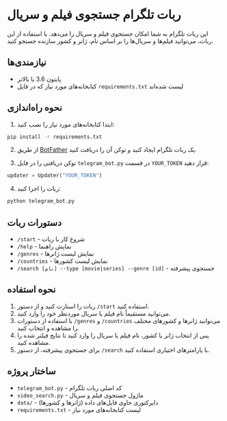 # ربات تلگرام جستجوی فیلم و سریال

این ربات تلگرام به شما امکان جستجوی فیلم و سریال را می‌دهد. با استفاده از این ربات، می‌توانید فیلم‌ها و سریال‌ها را بر اساس نام، ژانر و کشور سازنده جستجو کنید.

## نیازمندی‌ها

- پایتون 3.6 یا بالاتر
- کتابخانه‌های مورد نیاز که در فایل `requirements.txt` لیست شده‌اند

## نحوه راه‌اندازی

1. ابتدا کتابخانه‌های مورد نیاز را نصب کنید:

```bash
pip install -r requirements.txt
```

2. از طریق [BotFather](https://t.me/BotFather) یک ربات تلگرام ایجاد کنید و توکن آن را دریافت کنید.

3. توکن دریافتی را در فایل `telegram_bot.py` در قسمت `YOUR_TOKEN` قرار دهید:

```python
updater = Updater("YOUR_TOKEN")
```

4. ربات را اجرا کنید:

```bash
python telegram_bot.py
```

## دستورات ربات

- `/start` - شروع کار با ربات
- `/help` - نمایش راهنما
- `/genres` - نمایش لیست ژانرها
- `/countries` - نمایش لیست کشورها
- `/search [نام] --type [movie|series] --genre [id]` - جستجوی پیشرفته

## نحوه استفاده

1. ربات را استارت کنید و از دستور `/start` استفاده کنید.
2. می‌توانید مستقیماً نام فیلم یا سریال موردنظر خود را وارد کنید.
3. با استفاده از دستورات `/genres` و `/countries` می‌توانید ژانرها و کشورهای مختلف را مشاهده و انتخاب کنید.
4. پس از انتخاب ژانر یا کشور، نام فیلم یا سریال را وارد کنید تا نتایج فیلتر شده را مشاهده کنید.
5. برای جستجوی پیشرفته، از دستور `/search` با پارامترهای اختیاری استفاده کنید.

## ساختار پروژه

- `telegram_bot.py` - کد اصلی ربات تلگرام
- `video_search.py` - ماژول جستجوی فیلم و سریال
- `data/` - دایرکتوری حاوی فایل‌های داده (ژانرها و کشورها)
- `requirements.txt` - لیست کتابخانه‌های مورد نیاز 